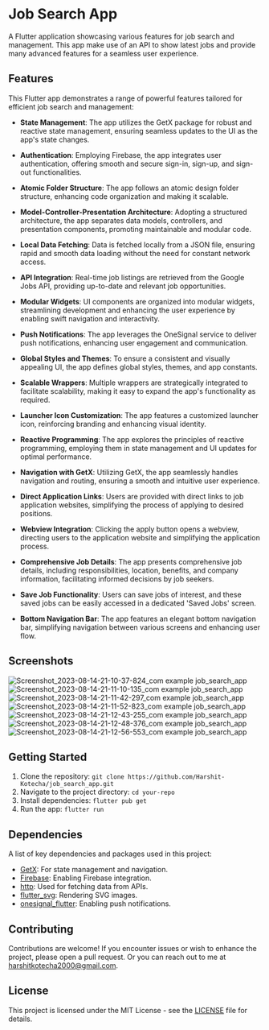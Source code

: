 # Job Search App

A Flutter application showcasing various features for job search and management. This app make use of an API to show latest jobs and provide many advanced features for a seamless user experience.

## Features

This Flutter app demonstrates a range of powerful features tailored for efficient job search and management:

- **State Management**: The app utilizes the GetX package for robust and reactive state management, ensuring seamless updates to the UI as the app's state changes.

- **Authentication**: Employing Firebase, the app integrates user authentication, offering smooth and secure sign-in, sign-up, and sign-out functionalities.

- **Atomic Folder Structure**: The app follows an atomic design folder structure, enhancing code organization and making it scalable.

- **Model-Controller-Presentation Architecture**: Adopting a structured architecture, the app separates data models, controllers, and presentation components, promoting maintainable and modular code.

- **Local Data Fetching**: Data is fetched locally from a JSON file, ensuring rapid and smooth data loading without the need for constant network access.

- **API Integration**: Real-time job listings are retrieved from the Google Jobs API, providing up-to-date and relevant job opportunities.

- **Modular Widgets**: UI components are organized into modular widgets, streamlining development and enhancing the user experience by enabling swift navigation and interactivity.

- **Push Notifications**: The app leverages the OneSignal service to deliver push notifications, enhancing user engagement and communication.

- **Global Styles and Themes**: To ensure a consistent and visually appealing UI, the app defines global styles, themes, and app constants.

- **Scalable Wrappers**: Multiple wrappers are strategically integrated to facilitate scalability, making it easy to expand the app's functionality as required.

- **Launcher Icon Customization**: The app features a customized launcher icon, reinforcing branding and enhancing visual identity.

- **Reactive Programming**: The app explores the principles of reactive programming, employing them in state management and UI updates for optimal performance.

- **Navigation with GetX**: Utilizing GetX, the app seamlessly handles navigation and routing, ensuring a smooth and intuitive user experience.

- **Direct Application Links**: Users are provided with direct links to job application websites, simplifying the process of applying to desired positions.

- **Webview Integration**: Clicking the apply button opens a webview, directing users to the application website and simplifying the application process.

- **Comprehensive Job Details**: The app presents comprehensive job details, including responsibilities, location, benefits, and company information, facilitating informed decisions by job seekers.

- **Save Job Functionality**: Users can save jobs of interest, and these saved jobs can be easily accessed in a dedicated 'Saved Jobs' screen.

- **Bottom Navigation Bar**: The app features an elegant bottom navigation bar, simplifying navigation between various screens and enhancing user flow.

## Screenshots
![Screenshot_2023-08-14-21-10-37-824_com example job_search_app](https://github.com/Harshit-Kotecha/job_search_app/assets/67956129/e71ddf9e-4651-4e05-8d7f-9b57dcb95248)
![Screenshot_2023-08-14-21-11-10-135_com example job_search_app](https://github.com/Harshit-Kotecha/job_search_app/assets/67956129/16a18924-b7b8-4622-bf56-9c28a72e6b5d)
![Screenshot_2023-08-14-21-11-42-297_com example job_search_app](https://github.com/Harshit-Kotecha/job_search_app/assets/67956129/4c14c268-623c-4e5e-94bc-2d9fb4250ddf)
![Screenshot_2023-08-14-21-11-52-823_com example job_search_app](https://github.com/Harshit-Kotecha/job_search_app/assets/67956129/7d896286-403f-4247-b274-036c07c1f348)
![Screenshot_2023-08-14-21-12-43-255_com example job_search_app](https://github.com/Harshit-Kotecha/job_search_app/assets/67956129/cd729b18-44a2-4f35-bd26-d46e12d04659)
![Screenshot_2023-08-14-21-12-48-376_com example job_search_app](https://github.com/Harshit-Kotecha/job_search_app/assets/67956129/378c7fe0-4019-43b6-b231-6cf225fdf0d6)
![Screenshot_2023-08-14-21-12-56-553_com example job_search_app](https://github.com/Harshit-Kotecha/job_search_app/assets/67956129/9cbe77dc-649e-4793-a625-df7d7a66b657)


## Getting Started

1. Clone the repository: `git clone https://github.com/Harshit-Kotecha/job_search_app.git`
2. Navigate to the project directory: `cd your-repo`
3. Install dependencies: `flutter pub get`
4. Run the app: `flutter run`

## Dependencies

A list of key dependencies and packages used in this project:

- [GetX](https://pub.dev/packages/get): For state management and navigation.
- [Firebase](https://pub.dev/packages/firebase_core): Enabling Firebase integration.
- [http](https://pub.dev/packages/http): Used for fetching data from APIs.
- [flutter_svg](https://pub.dev/packages/flutter_svg): Rendering SVG images.
- [onesignal_flutter](https://pub.dev/packages/onesignal_flutter): Enabling push notifications.

## Contributing

Contributions are welcome! If you encounter issues or wish to enhance the project, please open a pull request. Or you can reach out to me at harshitkotecha2000@gmail.com.

## License

This project is licensed under the MIT License - see the [LICENSE](LICENSE) file for details.
